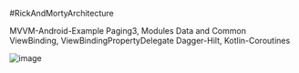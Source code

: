 #RickAndMortyArchitecture

MVVM-Android-Example
Paging3,
Modules Data and Common
ViewBinding,
ViewBindingPropertyDelegate
Dagger-Hilt,
Kotlin-Coroutines


<Screens>
  
  
![image](https://i.postimg.cc/fWPxTby8/image.jpg)

  
